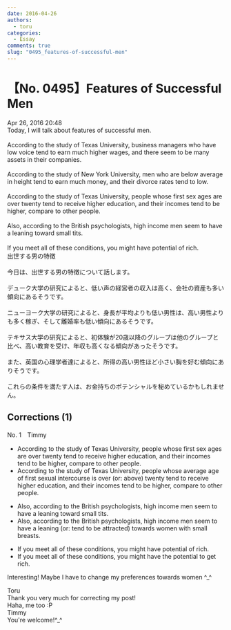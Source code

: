 ```yaml
---
date: 2016-04-26
authors:
  - toru
categories:
  - Essay
comments: true
slug: "0495_features-of-successful-men"
---
```


# 【No. 0495】Features of Successful Men
<div class="date">Apr 26, 2016 20:48</div>
<div id="post"><div id="body_show_ori">
Today, I will talk about features of successful men.<br/><br/>According to the study of Texas University, business managers who have low voice tend to earn much higher wages, and there seem to be many assets in their companies.<br/><br/>According to the study of New York University, men who are below average in height tend to earn much money, and their divorce rates tend to low.<br/><br/>According to the study of Texas University, people whose first sex ages are over twenty tend to receive higher education, and their incomes tend to be higher, compare to other people.<br/><br/>Also, according to the British psychologists, high income men seem to have a leaning toward small tits.<br/><br/>If you meet all of these conditions, you might have potential of rich.
</div></div>

<!-- more -->

<div id="post_ja"><div id="body_show_mo">
出世する男の特徴<br/><br/>今日は、出世する男の特徴について話します。<br/><br/>デューク大学の研究によると、低い声の経営者の収入は高く、会社の資産も多い傾向にあるそうです。<br/><br/>ニューヨーク大学の研究によると、身長が平均よりも低い男性は、高い男性よりも多く稼ぎ、そして離婚率も低い傾向にあるそうです。<br/><br/>テキサス大学の研究によると、初体験が20歳以降のグループは他のグループと比べ、高い教育を受け、年収も高くなる傾向があったそうです。<br/><br/>また、英国の心理学者達によると、所得の高い男性ほど小さい胸を好む傾向にありそうです。<br/><br/>これらの条件を満たす人は、お金持ちのポテンシャルを秘めているかもしれません。
</div></div>

## Corrections (1)
<div id="block"><div class="first_name"> No. 1　<span class="just_name">Timmy</span></div><div id="block2">
<ul class="correction_field">
<li class="incorrect">According to the study of Texas University, people whose first sex ages are over twenty tend to receive higher education, and their incomes tend to be higher, compare to other people.</li>
<li class="corrected correct">
According to the study of Texas University, people whose <span class="f_blue">average</span> age <span class="f_blue">of first</span> sex<span class="f_blue">ual</span> <span class="f_blue">intercourse </span>is over (or: <span class="f_blue">above</span>) twenty tend to receive higher education, and their incomes tend to be higher, compare to other people.
</li>
</ul>
<ul class="correction_field">
<li class="incorrect">Also, according to the British psychologists, high income men seem to have a leaning toward small tits.</li>
<li class="corrected correct">
Also, according to the British psychologists, high income men seem to have a leaning (or: <span class="f_blue">tend to be attracted</span>) towards <span class="f_blue">women with </span>small <span class="f_blue">breasts</span>.
</li>
</ul>
<ul class="correction_field">
<li class="incorrect">If you meet all of these conditions, you might have potential of rich.</li>
<li class="corrected correct">
If you meet all of these conditions, you might have <span class="f_blue">the</span> potential <span class="f_blue">to get</span> rich.
</li>
</ul>
<p class="comment_small">
 Interesting! Maybe I have to change my preferences towards women ^_^
</p>

</div><div class="name"><span class="just_name">Toru</span><br>
Thank you very much for correcting my post!<br/>Haha, me too :P
</div>
<div class="name"><span class="just_name">Timmy</span><br>
You're welcome!^_^
</div>
</div>
